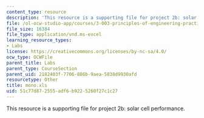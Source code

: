 ```yaml
---
content_type: resource
description: 'This resource is a supporting file for project 2b: solar cell performance.'
file: /ol-ocw-studio-app/courses/3-003-principles-of-engineering-practice-spring-2010/51c77d872555adf6b9225260f27c1c27_mono.xls
file_size: 16384
file_type: application/vnd.ms-excel
learning_resource_types:
- Labs
license: https://creativecommons.org/licenses/by-nc-sa/4.0/
ocw_type: OCWFile
parent_title: Labs
parent_type: CourseSection
parent_uid: 2182403f-7706-886b-9aea-5838d9930afd
resourcetype: Other
title: mono.xls
uid: 51c77d87-2555-adf6-b922-5260f27c1c27
---
```

This resource is a supporting file for project 2b: solar cell performance.
